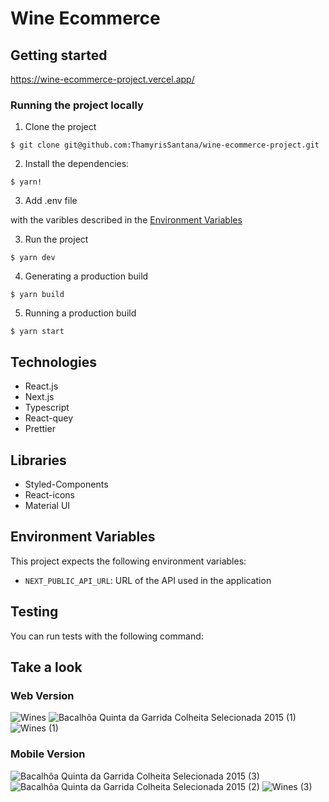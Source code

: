 # Wine Ecommerce

## Getting started
https://wine-ecommerce-project.vercel.app/

### Running the project locally

1. Clone the project

```shell
$ git clone git@github.com:ThamyrisSantana/wine-ecommerce-project.git
```

2. Install the dependencies:

```shell
$ yarn!
```

3. Add .env file

with the varibles described in the [Environment Variables](#environment-variables)

3. Run the project

```shell
$ yarn dev
```

4. Generating a production build

```shell
$ yarn build
```

5. Running a production build

```shell
$ yarn start
```

## Technologies

- React.js
- Next.js
- Typescript
- React-quey
- Prettier

## Libraries

- Styled-Components
- React-icons
- Material UI

## Environment Variables

This project expects the following environment variables:

- `NEXT_PUBLIC_API_URL`: URL of the API used in the application

## Testing

You can run tests with the following command:

## Take a look

### Web Version

![Wines](https://user-images.githubusercontent.com/73114457/148316182-09e731f0-e193-4552-b27e-e87d31bde4dd.png)
![Bacalhôa Quinta da Garrida Colheita Selecionada 2015 (1)](https://user-images.githubusercontent.com/73114457/148316189-896ca94e-8406-44b2-9684-91ffd1ab2805.png)
![Wines (1)](https://user-images.githubusercontent.com/73114457/148316198-30133d2a-268d-4555-84b2-351464d2057b.png)

### Mobile Version

![Bacalhôa Quinta da Garrida Colheita Selecionada 2015 (3)](https://user-images.githubusercontent.com/73114457/148317158-464e47a5-1b43-45df-8668-36d16d74fda2.png)
![Bacalhôa Quinta da Garrida Colheita Selecionada 2015 (2)](https://user-images.githubusercontent.com/73114457/148317172-4f2cbb6d-2dbf-4418-bd17-e51c3c3130a2.png)
![Wines (3)](https://user-images.githubusercontent.com/73114457/148317183-fcd1e2d5-7119-4b85-942f-0845be1e32cc.png)
